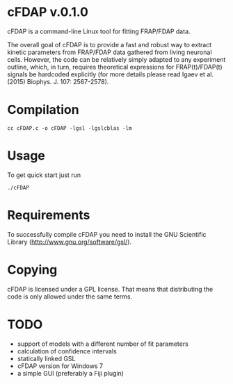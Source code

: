 cFDAP v.0.1.0
=============

 cFDAP is a command-line Linux tool for fitting FRAP/FDAP data.

 The overall goal of cFDAP is to provide a fast and robust way to extract
kinetic parameters from FRAP/FDAP data gathered from living neuronal cells.
However, the code can be relatively simply adapted to any experiment outline,
which, in turn, requires theoretical expressions for FRAP(t)/FDAP(t) signals be
hardcoded explicitly (for more details please read Igaev et al. (2015) Biophys. J.
107: 2567-2578).

Compilation
===========

 ```
 cc cFDAP.c -o cFDAP -lgsl -lgslcblas -lm
 ```

Usage
=====

 To get quick start just run
 ```
 ./cFDAP
 ```

Requirements
============

 To successfully compile cFDAP you need to install the GNU Scientific Library
(http://www.gnu.org/software/gsl/).

Copying
======

 cFDAP is licensed under a GPL license. That means that distributing the code is only
allowed under the same terms. 

TODO
====

 * support of models with a different number of fit parameters
 * calculation of confidence intervals
 * statically linked GSL
 * cFDAP version for Windows 7
 * a simple GUI (preferably a Fiji plugin)
